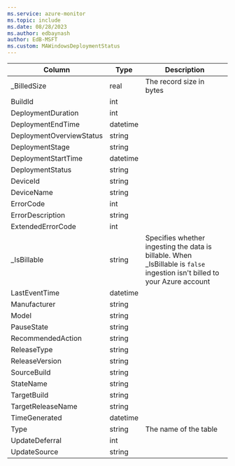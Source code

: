 ```yaml
---
ms.service: azure-monitor
ms.topic: include
ms.date: 08/28/2023
ms.author: edbaynash
author: EdB-MSFT
ms.custom: MAWindowsDeploymentStatus
---
```



| Column | Type | Description |
|---|---|---|
| _BilledSize | real | The record size in bytes |
| BuildId | int |   |
| DeploymentDuration | int |   |
| DeploymentEndTime | datetime |   |
| DeploymentOverviewStatus | string |   |
| DeploymentStage | string |   |
| DeploymentStartTime | datetime |   |
| DeploymentStatus | string |   |
| DeviceId | string |   |
| DeviceName | string |   |
| ErrorCode | int |   |
| ErrorDescription | string |   |
| ExtendedErrorCode | int |   |
| _IsBillable | string | Specifies whether ingesting the data is billable. When _IsBillable is `false` ingestion isn't billed to your Azure account |
| LastEventTime | datetime |   |
| Manufacturer | string |   |
| Model | string |   |
| PauseState | string |   |
| RecommendedAction | string |   |
| ReleaseType | string |   |
| ReleaseVersion | string |   |
| SourceBuild | string |   |
| StateName | string |   |
| TargetBuild | string |   |
| TargetReleaseName | string |   |
| TimeGenerated | datetime |   |
| Type | string | The name of the table |
| UpdateDeferral | int |   |
| UpdateSource | string |   |
